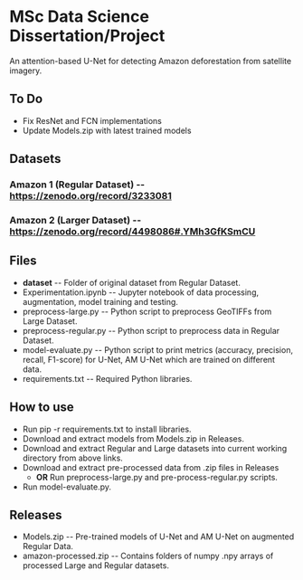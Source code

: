 # MSc Data Science Dissertation/Project

An attention-based U-Net for detecting Amazon deforestation from satellite imagery.

## To Do
+ Fix ResNet and FCN implementations
+ Update Models.zip with latest trained models

## Datasets
### Amazon 1 (Regular Dataset) -- https://zenodo.org/record/3233081
### Amazon 2 (Larger Dataset) -- https://zenodo.org/record/4498086#.YMh3GfKSmCU

## Files
+ **dataset** -- Folder of original dataset from Regular Dataset.
+ Experimentation.ipynb -- Jupyter notebook of data processing, augmentation, model training and testing.
+ preprocess-large.py -- Python script to preprocess GeoTIFFs from Large Dataset.
+ preprocess-regular.py -- Python script to preprocess data in Regular Dataset.
+ model-evaluate.py -- Python script to print metrics (accuracy, precision, recall, F1-score) for U-Net, AM U-Net which are trained on different data.
+ requirements.txt -- Required Python libraries.

## How to use
+ Run pip -r requirements.txt to install libraries.
+ Download and extract models from Models.zip in Releases.
+ Download and extract Regular and Large datasets into current working directory from above links.
+ Download and extract pre-processed data from .zip files in Releases
  + **OR** Run preprocess-large.py and pre-process-regular.py scripts.
+ Run model-evaluate.py.

## Releases
+ Models.zip -- Pre-trained models of U-Net and AM U-Net on augmented Regular Data.
+ amazon-processed.zip -- Contains folders of numpy .npy arrays of processed Large and Regular datasets.
